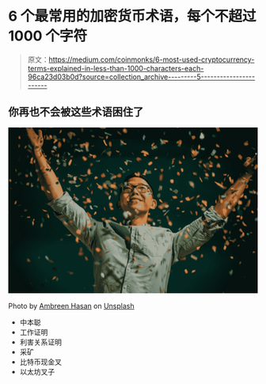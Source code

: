 # 6 个最常用的加密货币术语，每个不超过 1000 个字符

> 原文：<https://medium.com/coinmonks/6-most-used-cryptocurrency-terms-explained-in-less-than-1000-characters-each-96ca23d03b0d?source=collection_archive---------5----------------------->

## 你再也不会被这些术语困住了

![](img/7277c7155c500d4fcc0f3f91aaa9b113.png)

Photo by [Ambreen Hasan](https://unsplash.com/@ambreenhasan?utm_source=medium&utm_medium=referral) on [Unsplash](https://unsplash.com?utm_source=medium&utm_medium=referral)

*   中本聪
*   工作证明
*   利害关系证明
*   采矿
*   比特币现金叉
*   以太坊叉子